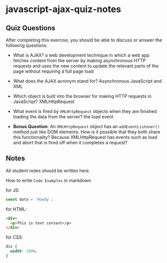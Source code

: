 # javascript-ajax-quiz-notes

## Quiz Questions

After completing this exercise, you should be able to discuss or answer the following questions:

- What is AJAX?
  a web development technique in which a web app fetches content from the server by making asynchronous HTTP requests and uses the new content to update the relevant parts of the page without requiring a full page load

- What does the AJAX acronym stand for?
  Asynchronous JavaScript and XML

- Which object is built into the browser for making HTTP requests in JavaScript?
  XMLHttpRequest

- What event is fired by `XMLHttpRequest` objects when they are finished loading the data from the server?
  the load event

- **Bonus Question**: An `XMLHttpRequest` object has an `addEventListener()` method just like DOM elements. How is it possible that they both share this functionality?
  Because XMLHttpRequest has events such as load and abort that is fired off when it completes a request?

## Notes

All student notes should be written here.

How to write `Code Examples` in markdown

for JS:

```javascript
const data = 'Howdy';
```

for HTML:

```html
<div>
  <p>This is text content</p>
</div>
```

for CSS:

```css
div {
  width: 100%;
}
```
